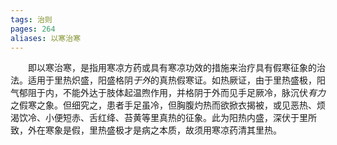 ```yaml
---
tags: 治则
pages: 264
aliases: 以寒治寒
---
```

&emsp;&emsp;即以寒治寒，是指用寒凉方药或具有寒凉功效的措施来治疗具有假寒征象的治法。适用于里热炽盛，阳盛格阴<dfn>于外</dfn>的真热假寒证。如热厥证，由于里热盛极，阳气郁阻于内，不能外达于肢体起温煦作用，并格阴于外而见手足厥冷，脉沉伏<dfn>有力</dfn>之假寒之象。但细究之，患者手足虽冷，但胸腹灼热而欲掀衣揭被，或见恶热、烦渴饮冷、小便短赤、舌红绛、苔黄等里真热的征象。此为阳热内盛，深伏于里所致，外在寒象是假，里热盛极才是病之本质，故须用寒凉药清其里热。